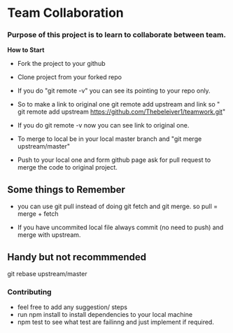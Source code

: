 # Team Collaboration
### Purpose of this project is to learn to collaborate between team.

**How to Start**
  * Fork the project to your github
  * Clone project from your forked repo
  * If you do "git remote -v" you can see its pointing to your repo only.
  * So to make a link to original one git remote add upstream and link so " git remote add upstream https://github.com/Thebeleiver1/teamwork.git"
  * If you do git remote -v now you can see link to original one.
  * To merge to local be in your local master branch and "git merge upstream/master"

  * Push to your local one and form github page ask for pull request to merge the code to original project.



## Some things to Remember
* you can use git pull instead of doing git fetch and git merge. so pull = merge + fetch

* If you have uncommited local file always commit (no need to push) and merge with upstream.




## Handy but not recommmended


 git rebase upstream/master



 ### Contributing
 * feel free to add any suggestion/ steps 
 * run npm install to install dependencies to your local machine
 * npm test to see what test are failinng and just implement if required.
